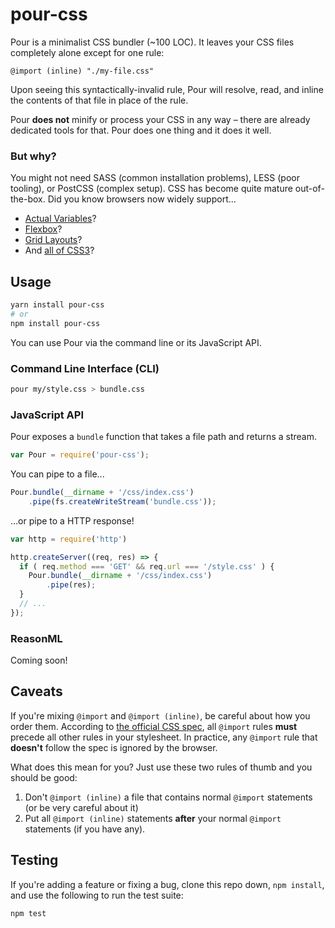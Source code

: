 # pour-css

Pour is a minimalist CSS bundler (~100 LOC). It leaves your CSS files completely alone except for one rule:

    @import (inline) "./my-file.css"

Upon seeing this syntactically-invalid rule, Pour will resolve, read, and inline the contents of that file in place of the rule.

Pour **does not** minify or process your CSS in any way – there are already dedicated tools for that. Pour does one thing and it does it well.

### But why?

You might not need SASS (common installation problems), LESS (poor tooling), or PostCSS (complex setup). CSS has become quite mature out-of-the-box. Did you know browsers now widely support...

- [Actual Variables](https://caniuse.com/#search=css%20variables)?
- [Flexbox](https://caniuse.com/#search=flexbox)?
- [Grid Layouts](https://caniuse.com/#search=flexbox)?
- And [all of CSS3](https://caniuse.com/#feat=css-sel3)?

## Usage

```bash
yarn install pour-css
# or
npm install pour-css
```

You can use Pour via the command line or its JavaScript API.

### Command Line Interface (CLI)

```bash
pour my/style.css > bundle.css
```

### JavaScript API

Pour exposes a `bundle` function that takes a file path and returns a stream.

```js
var Pour = require('pour-css');
```

You can pipe to a file...

```js
Pour.bundle(__dirname + '/css/index.css')
    .pipe(fs.createWriteStream('bundle.css'));
```

...or pipe to a HTTP response!

```js
var http = require('http')

http.createServer((req, res) => {
  if ( req.method === 'GET' && req.url === '/style.css' ) {
    Pour.bundle(__dirname + '/css/index.css')
        .pipe(res);
  }
  // ...
});
```

### ReasonML

Coming soon!

## Caveats

If you're mixing `@import` and `@import (inline)`, be careful about how you order them. According to [the official CSS spec](https://www.w3.org/TR/css3-cascade/#at-import), all `@import` rules **must** precede all other rules in your stylesheet. In practice, any `@import` rule that **doesn't** follow the spec is ignored by the browser.

What does this mean for you? Just use these two rules of thumb and you should be good:

1. Don't `@import (inline)` a file that contains normal `@import` statements (or be very careful about it)
2. Put all `@import (inline)` statements **after** your normal `@import` statements (if you have any).

## Testing

If you're adding a feature or fixing a bug, clone this repo down, `npm install`, and use the following to run the test suite:

```
npm test
```

